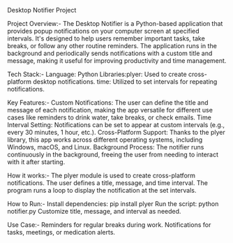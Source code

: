 Desktop Notifier Project

Project Overview:- The Desktop Notifier is a Python-based application that provides popup notifications on your computer screen at specified intervals. It's designed to help users remember important tasks, take breaks, or follow any other routine reminders. The application runs in the background and periodically sends notifications with a custom title and message, making it useful for improving productivity and time management.

Tech Stack:-
Language: Python
Libraries:plyer: Used to create cross-platform desktop notifications.
          time: Utilized to set intervals for repeating notifications.

Key Features:-
Custom Notifications: The user can define the title and message of each notification, making the app versatile for different use cases like reminders to drink water, take breaks, or check emails.
Time Interval Setting: Notifications can be set to appear at custom intervals (e.g., every 30 minutes, 1 hour, etc.).
Cross-Platform Support: Thanks to the plyer library, this app works across different operating systems, including Windows, macOS, and Linux.
Background Process: The notifier runs continuously in the background, freeing the user from needing to interact with it after starting.

How it works:-
The plyer module is used to create cross-platform notifications.
The user defines a title, message, and time interval.
The program runs a loop to display the notification at the set intervals.

How to Run:-
Install dependencies: pip install plyer
Run the script: python notifier.py
Customize title, message, and interval as needed.

Use Case:-
Reminders for regular breaks during work.
Notifications for tasks, meetings, or medication alerts.
